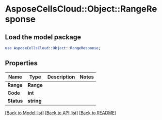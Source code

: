 # AsposeCellsCloud::Object::RangeResponse 

## Load the model package
```perl
use AsposeCellsCloud::Object::RangeResponse;
```

## Properties
Name | Type | Description | Notes
------------ | ------------- | ------------- | -------------
**Range** | **Range** |  |
**Code** | **int** |  |
**Status** | **string** |  |  

[[Back to Model list]](../README.md#documentation-for-models) [[Back to API list]](../README.md#documentation-for-api-endpoints) [[Back to README]](../README.md)

